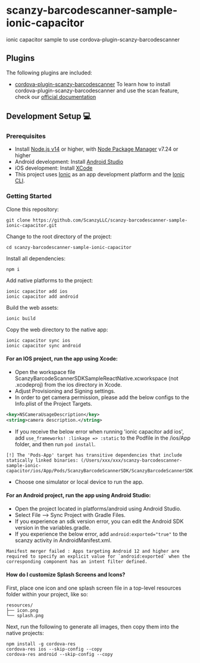 # scanzy-barcodescanner-sample-ionic-capacitor
ionic capacitor sample to use cordova-plugin-scanzy-barcodescanner

## Plugins

The following plugins are included:

- [cordova-plugin-scanzy-barcodescanner](https://www.npmjs.com/package/cordova-plugin-scanzy-barcodescanner)
To learn how to install cordova-plugin-scanzy-barcodescanner and use the scan feature, check our [official documentation](https://scanzy.com/ionic)

## Development Setup 💻

### Prerequisites

- Install [Node.js v14](https://nodejs.org) or higher, with [Node Package Manager](https://www.npmjs.com/get-npm) v7.24 or higher
- Android development: Install [Android Studio](https://developer.android.com/studio)
- iOS development: Install [XCode](https://apps.apple.com/de/app/xcode/id497799835?mt=12)
- This project uses [Ionic](https://ionicframework.com/) as an app development platform and the [Ionic CLI](https://ionicframework.com/docs/cli).

### Getting Started

Clone this repository:

```
git clone https://github.com/ScanzyLLC/scanzy-barcodescanner-sample-ionic-capacitor.git
```

Change to the root directory of the project:

```
cd scanzy-barcodescanner-sample-ionic-capacitor
```

Install all dependencies:

```
npm i
```

Add native platforms to the project:

```
ionic capacitor add ios
ionic capacitor add android
```

Build the web assets:

```
ionic build
```

Copy the web directory to the native app:

```
ionic capacitor sync ios
ionic capacitor sync android
```

#### For an IOS project, run the app using Xcode:
* Open the workspace file ScanzyBarcodeScannerSDKSampleReactNative.xcworkspace (not .xcodeproj) from the ios directory in Xcode.
* Adjust Provisioning and Signing settings.
* In order to get camera permission, please add the below configs to the Info.plist of the Project Targets.
 ```xml
<key>NSCameraUsageDescription</key>
<string>camera description.</string>
```
* If you receive the below error when running 'ionic capacitor add ios', add `use_frameworks! :linkage => :static` to the Podfile in the /ios/App folder, and then run `pod install`.
```
[!] The 'Pods-App' target has transitive dependencies that include statically linked binaries: (/Users/xxx/xxx/scanzy-barcodescanner-sample-ionic-capacitor/ios/App/Pods/ScanzyBarcodeScannerSDK/ScanzyBarcodeScannerSDK.xcframework)
```
* Choose one simulator or local device to run the app.

#### For an Android project, run the app using Android Studio:
* Open the project located in platforms/android using Android Studio.
* Select File --> Sync Project with Gradle Files.
* If you experience an sdk version error, you can edit the Android SDK version in the variables.gradle.
* If you experience the below error, add `android:exported="true"` to the scanzy activity in AndroidManifest.xml.
```
Manifest merger failed : Apps targeting Android 12 and higher are required to specify an explicit value for `android:exported` when the corresponding component has an intent filter defined.
```

#### How do I customize Splash Screens and Icons?
First, place one icon and one splash screen file in a top-level resources folder within your project, like so:
```
resources/
├── icon.png
└── splash.png
```
Next, run the following to generate all images, then copy them into the native projects:
```
npm install -g cordova-res
cordova-res ios --skip-config --copy
cordova-res android --skip-config --copy
```
